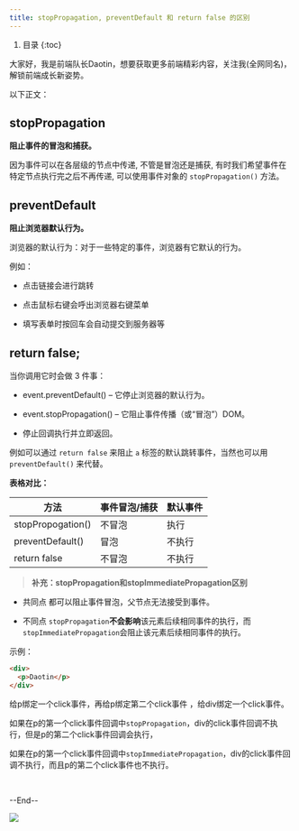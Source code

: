 ```yaml
---
title: stopPropagation, preventDefault 和 return false 的区别
---
```


1. 目录
{:toc}

大家好，我是前端队长Daotin，想要获取更多前端精彩内容，关注我(全网同名)，解锁前端成长新姿势。

以下正文：

## **stopPropagation**

**阻止事件的冒泡和捕获。**

因为事件可以在各层级的节点中传递, 不管是冒泡还是捕获, 有时我们希望事件在特定节点执行完之后不再传递, 可以使用事件对象的 `stopPropagation()` 方法。

## preventDefault

**阻止浏览器默认行为。**

浏览器的默认行为：对于一些特定的事件，浏览器有它默认的行为。

例如：

- 点击链接会进行跳转

- 点击鼠标右键会呼出浏览器右键菜单

- 填写表单时按回车会自动提交到服务器等



## return false;

当你调用它时会做 3 件事：

- event.preventDefault() – 它停止浏览器的默认行为。

- event.stopPropagation() – 它阻止事件传播（或“冒泡”）DOM。

- 停止回调执行并立即返回。



例如可以通过 `return false` 来阻止 `a` 标签的默认跳转事件，当然也可以用 `preventDefault()` 来代替。



**表格对比：**

|方法|事件冒泡/捕获|默认事件|
|-|-|-|
|stopPropogation()|不冒泡|执行|
|preventDefault()|冒泡|不执行|
|return false|不冒泡|不执行|




> **补充：stopPropagation和stopImmediatePropagation区别**

- 共同点 都可以阻止事件冒泡，父节点无法接受到事件。

- 不同点 `stopPropagation`**不会影响**该元素后续相同事件的执行，而`stopImmediatePropagation`会阻止该元素后续相同事件的执行。

示例：

```HTML
<div>
  <p>Daotin</p>
</div>
```

给p绑定一个click事件，再给p绑定第二个click事件  ，给div绑定一个click事件。

如果在p的第一个click事件回调中`stopPropagation`，div的click事件回调不执行，但是p的第二个click事件回调会执行，

如果在p的第一个click事件回调中`stopImmediatePropagation`，div的click事件回调不执行，而且p的第二个click事件也不执行。

&nbsp;

--End--

![](https://gitee.com/daotin/img/raw/master/gzh.png)
